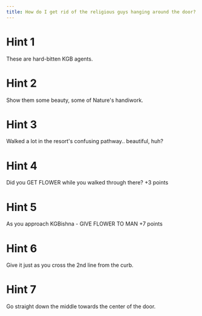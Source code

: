 ```yaml
---
title: How do I get rid of the religious guys hanging around the door?
---
```

# Hint 1
These are hard-bitten KGB agents.

# Hint 2
Show them some beauty, some of Nature's handiwork.

# Hint 3
Walked a lot in the resort's confusing pathway.. beautiful, huh?

# Hint 4
Did you GET FLOWER while you walked through there?     +3 points

# Hint 5
As you approach KGBishna - GIVE FLOWER TO MAN   +7 points

# Hint 6
Give it just as you cross the 2nd line from the curb.

# Hint 7
Go straight down the middle towards the center of the door.

